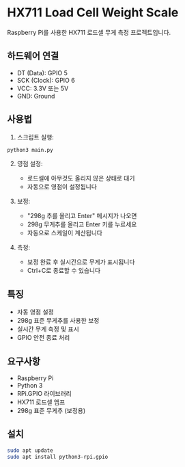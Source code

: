 # HX711 Load Cell Weight Scale

Raspberry Pi를 사용한 HX711 로드셀 무게 측정 프로젝트입니다.

## 하드웨어 연결

- DT (Data): GPIO 5
- SCK (Clock): GPIO 6
- VCC: 3.3V 또는 5V
- GND: Ground

## 사용법

1. 스크립트 실행:
```bash
python3 main.py
```

2. 영점 설정:
   - 로드셀에 아무것도 올리지 않은 상태로 대기
   - 자동으로 영점이 설정됩니다

3. 보정:
   - "298g 추를 올리고 Enter" 메시지가 나오면
   - 298g 무게추를 올리고 Enter 키를 누르세요
   - 자동으로 스케일이 계산됩니다

4. 측정:
   - 보정 완료 후 실시간으로 무게가 표시됩니다
   - Ctrl+C로 종료할 수 있습니다

## 특징

- 자동 영점 설정
- 298g 표준 무게추를 사용한 보정
- 실시간 무게 측정 및 표시
- GPIO 안전 종료 처리

## 요구사항

- Raspberry Pi
- Python 3
- RPi.GPIO 라이브러리
- HX711 로드셀 앰프
- 298g 표준 무게추 (보정용)

## 설치

```bash
sudo apt update
sudo apt install python3-rpi.gpio
```